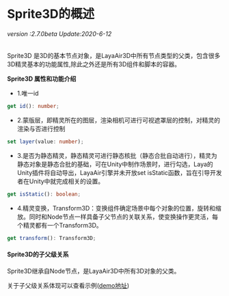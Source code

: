 # Sprite3D的概述

###### *version :2.7.0beta   Update:2020-6-12*

Sprite3D 是3D的基本节点对象，是LayaAir3D中所有节点类型的父类，包含很多3D精灵基本的功能属性,除此之外还是所有3D组件和脚本的容器。

**Sprite3D 属性和功能介绍**

- 1.唯一id

```typescript
get id(): number;
```

- 2.蒙版层，即精灵所在的图层，渲染相机可进行可视遮罩层的控制，对精灵的渲染与否进行控制

```typescript
set layer(value: number);
```

- 3.是否为静态精灵，静态精灵可进行静态核批（静态合批自动进行），精灵为静态对象是静态合批的基础，可在Unity中制作场景时，进行勾选，Laya的Unity插件将自动导出，LayaAir引擎并未开放set isStatic函数，旨在引导开发者在Unity中就完成相关的设置。

```typescript
get isStatic(): boolean;
```

- 4.精灵变换，Transform3D：变换组件确定场景中每个对象的位置，旋转和缩放。同时和Node节点一样具备子父节点的关联关系，使变换操作更灵活，每个精灵都有一个Transform3D。

```typescript
get transform(): Transform3D;
```

#### Sprite3D的子父级关系

Sprite3D继承自Node节点，是LayaAir3D中所有3D对象的父类。

关于子父级关系体现可以查看示例([demo地址](https://layaair.ldc.layabox.com/demo2/?language=ch&category=3d&group=Sprite3D&name=Sprite3DParent))

